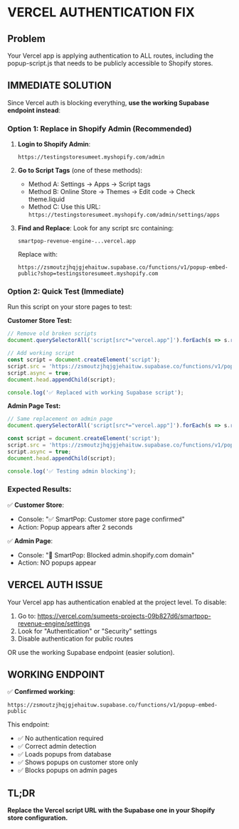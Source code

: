 # VERCEL AUTHENTICATION FIX

## Problem
Your Vercel app is applying authentication to ALL routes, including the popup-script.js that needs to be publicly accessible to Shopify stores.

## IMMEDIATE SOLUTION

Since Vercel auth is blocking everything, **use the working Supabase endpoint instead**:

### Option 1: Replace in Shopify Admin (Recommended)

1. **Login to Shopify Admin**:
   ```
   https://testingstoresumeet.myshopify.com/admin
   ```

2. **Go to Script Tags** (one of these methods):
   - Method A: Settings → Apps → Script tags
   - Method B: Online Store → Themes → Edit code → Check theme.liquid
   - Method C: Use this URL: `https://testingstoresumeet.myshopify.com/admin/settings/apps`

3. **Find and Replace**:
   Look for any script src containing:
   ```
   smartpop-revenue-engine-...vercel.app
   ```
   
   Replace with:
   ```
   https://zsmoutzjhqjgjehaituw.supabase.co/functions/v1/popup-embed-public?shop=testingstoresumeet.myshopify.com
   ```

### Option 2: Quick Test (Immediate)

Run this script on your store pages to test:

**Customer Store Test:**
```javascript
// Remove old broken scripts
document.querySelectorAll('script[src*="vercel.app"]').forEach(s => s.remove());

// Add working script
const script = document.createElement('script');
script.src = 'https://zsmoutzjhqjgjehaituw.supabase.co/functions/v1/popup-embed-public?shop=testingstoresumeet.myshopify.com&debug=true';
script.async = true;
document.head.appendChild(script);

console.log('✅ Replaced with working Supabase script');
```

**Admin Page Test:**
```javascript
// Same replacement on admin page
document.querySelectorAll('script[src*="vercel.app"]').forEach(s => s.remove());

const script = document.createElement('script');
script.src = 'https://zsmoutzjhqjgjehaituw.supabase.co/functions/v1/popup-embed-public?shop=testingstoresumeet.myshopify.com&debug=true';
script.async = true;
document.head.appendChild(script);

console.log('✅ Testing admin blocking');
```

### Expected Results:

✅ **Customer Store**: 
- Console: "✅ SmartPop: Customer store page confirmed"
- Action: Popup appears after 2 seconds

✅ **Admin Page**:
- Console: "🚫 SmartPop: Blocked admin.shopify.com domain"  
- Action: NO popups appear

## VERCEL AUTH ISSUE

Your Vercel app has authentication enabled at the project level. To disable:

1. Go to: https://vercel.com/sumeets-projects-09b827d6/smartpop-revenue-engine/settings
2. Look for "Authentication" or "Security" settings
3. Disable authentication for public routes

OR use the working Supabase endpoint (easier solution).

## WORKING ENDPOINT

✅ **Confirmed working**:
```
https://zsmoutzjhqjgjehaituw.supabase.co/functions/v1/popup-embed-public
```

This endpoint:
- ✅ No authentication required
- ✅ Correct admin detection 
- ✅ Loads popups from database
- ✅ Shows popups on customer store only
- ✅ Blocks popups on admin pages

## TL;DR

**Replace the Vercel script URL with the Supabase one in your Shopify store configuration.**